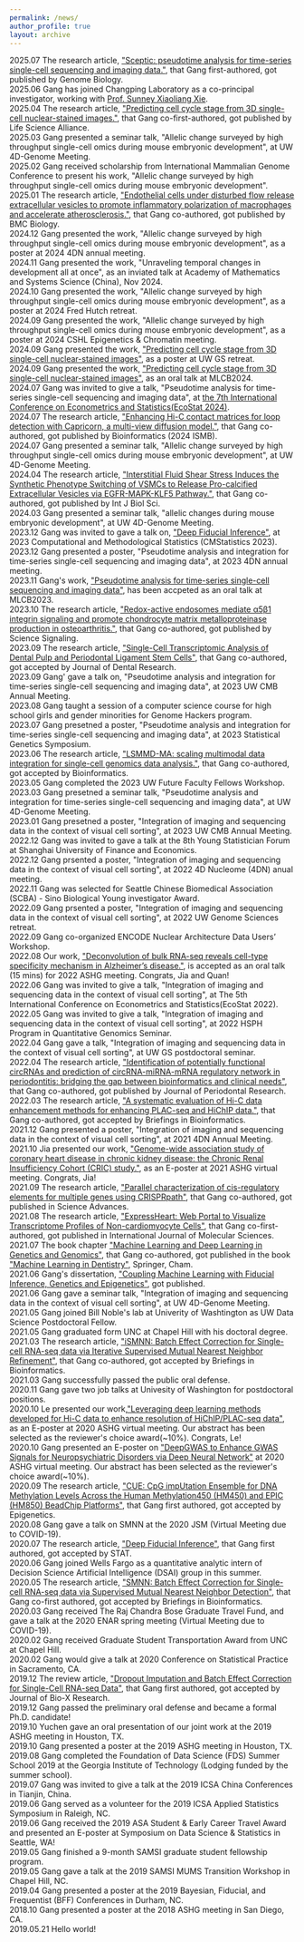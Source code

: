 ```yaml
---
permalink: /news/
author_profile: true
layout: archive
---
```

2025.07 The research article, ["Sceptic: pseudotime analysis for time-series single-cell sequencing and imaging data."](https://genomebiology.biomedcentral.com/articles/10.1186/s13059-025-03679-3), that Gang first-authored, got published by Genome Biology.
<br>2025.06 Gang has joined Changping Laboratory as a co-principal investigator, working with [Prof. Sunney Xiaoliang Xie](https://sunneyxielab.org/sunneyxie). 
<br>2025.04 The research article, ["Predicting cell cycle stage from 3D single-cell nuclear-stained images."](https://www.life-science-alliance.org/content/8/6/e202403067), that Gang co-first-authored, got published by Life Science Alliance.
<br>2025.03 Gang presented a seminar talk, "Allelic change surveyed by high throughput single-cell omics during mouse embryonic development", at UW 4D-Genome Meeting.
<br>2025.02 Gang received scholarship from International Mammalian Genome Conference to present his work, "Allelic change surveyed by high throughput single-cell omics during mouse embryonic development".
<br>2025.01 The research article, ["Endothelial cells under disturbed flow release extracellular vesicles to promote inflammatory polarization of macrophages and accelerate atherosclerosis."](https://link.springer.com/article/10.1186/s12915-025-02125-x), that Gang co-authored, got published by BMC Biology.
<br>2024.12 Gang presented the work, "Allelic change surveyed by high throughput single-cell omics during mouse embryonic development", as a poster at 2024 4DN annual meeting.
<br>2024.11 Gang presented the work, "Unraveling temporal changes in development all at once", as an inviated talk at Academy of Mathematics and Systems Science (China), Nov 2024.
<br>2024.10 Gang presented the work, "Allelic change surveyed by high throughput single-cell omics during mouse embryonic development", as a poster at 2024 Fred Hutch retreat.
<br>2024.09 Gang presented the work, "Allelic change surveyed by high throughput single-cell omics during mouse embryonic development", as a poster at 2024 CSHL Epigenetics & Chromatin meeting.
<br>2024.09 Gang presented the work, ["Predicting cell cycle stage from 3D single-cell nuclear-stained images"](https://www.biorxiv.org/content/10.1101/2024.08.30.610553v2), as a poster at UW GS retreat.
<br>2024.09 Gang presented the work, ["Predicting cell cycle stage from 3D single-cell nuclear-stained images"](https://www.biorxiv.org/content/10.1101/2024.08.30.610553v2), as an oral talk at MLCB2024.
<br>2024.07 Gang was invited to give a talk, "Pseudotime analysis for time-series single-cell sequencing and imaging data", at [the 7th International Conference on Econometrics and Statistics(EcoStat 2024)](https://www.cmstatistics.org/RegistrationsV2/EcoSta2024/viewSubmission.php?in=621&token=sp568848s25pnp4sn454659o9ron4qs8). 
<br>2024.07 The research article, ["Enhancing Hi-C contact matrices for loop detection with Capricorn, a multi-view diffusion model."](https://academic.oup.com/bioinformatics/article/40/Supplement_1/i471/7700867), that Gang co-authored, got published by Bioinformatics (2024 ISMB).
<br>2024.07 Gang presented a seminar talk, "Allelic change surveyed by high throughput single-cell omics during mouse embryonic development", at UW 4D-Genome Meeting.
<br>2024.04 The research article, ["Interstitial Fluid Shear Stress Induces the Synthetic Phenotype Switching of VSMCs to Release Pro-calcified Extracellular Vesicles via EGFR-MAPK-KLF5 Pathway."](https://www.biorxiv.org/content/10.1101/2023.10.25.564065v2), that Gang co-authored, got published by Int J Biol Sci.
<br>2024.03 Gang presented a seminar talk, "allelic changes during mouse embryonic development", at UW 4D-Genome Meeting.
<br>2023.12 Gang was invited to gave a talk on, ["Deep Fiducial Inference"](http://www.cmstatistics.org/RegistrationsV2/CMStatistics2023/viewSubmission.php?in=1000&token=6p6q10n43prp32p39rs490ornon0o127), at 2023 Computational and Methodological Statistics (CMStatistics 2023).
<br>2023.12 Gang presented a poster, "Pseudotime analysis and integration for time-series single-cell sequencing and imaging data", at 2023 4DN annual meeting.
<br>2023.11 Gang's work, ["Pseudotime analysis for time-series single-cell sequencing and imaging data"](https://www.biorxiv.org/content/10.1101/2023.11.03.565575v1.article-info), has been accpeted as an oral talk at MLCB2023.
<br>2023.10 The research article, ["Redox-active endosomes mediate α5β1 integrin signaling and promote chondrocyte matrix metalloproteinase production in osteoarthritis."](https://www.science.org/doi/10.1126/scisignal.adf8299), that Gang co-authored, got published by Science Signaling.
<br>2023.09 The research article, ["Single-Cell Transcriptomic Analysis of Dental Pulp and Periodontal Ligament Stem Cells"](https://journals.sagepub.com/doi/10.1177/00220345231205283), that Gang co-authored, got accepted by Journal of Dental Research.
<br>2023.09 Gang' gave a talk on, "Pseudotime analysis and integration for time-series single-cell sequencing and imaging data", at 2023 UW CMB Annual Meeting.
<br>2023.08 Gang taught a session of a computer science course for high school girls and gender minorities for Genome Hackers program.
<br>2023.07 Gang presetned a poster, "Pseudotime analysis and integration for time-series single-cell sequencing and imaging data", at 2023 Statistical Genetics Symposium.
<br>2023.06 The research article, ["LSMMD-MA: scaling multimodal data integration for single-cell genomics data analysis."](https://doi.org/10.1093/bioinformatics/btad420), that Gang co-authored, got accepted by Bioinformatics.
<br>2023.05 Gang completed the 2023 UW Future Faculty Fellows Workshop.
<br>2023.03 Gang presetned a seminar talk, "Pseudotime analysis and integration for time-series single-cell sequencing and imaging data", at UW 4D-Genome Meeting.
<br>2023.01 Gang presetned a poster, "Integration of imaging and sequencing data in the context of visual cell sorting", at 2023 UW CMB Annual Meeting.
<br>2022.12 Gang was invited to gave a talk at the 8th Young Statistician Forum at Shanghai University of Finance and Economics. 
<br>2022.12 Gang prsented a poster, "Integration of imaging and sequencing data in the context of visual cell sorting", at 2022 4D Nucleome (4DN) anual meeting.
<br>2022.11 Gang was selected for Seattle Chinese Biomedical Association (SCBA) - Sino Biological Young investigator Award.
<br>2022.09 Gang prsented a poster, "Integration of imaging and sequencing data in the context of visual cell sorting", at 2022 UW Genome Sciences retreat. 
<br>2022.09 Gang co-organized ENCODE Nuclear Architecture Data Users’ Workshop.
<br>2022.08 Our work, ["Deconvolution of bulk RNA-seq reveals cell-type specificity mechanism in Alzheimer’s disease."](https://eppro01.ativ.me/appinfo.php?page=IntHtml&project=ASHG22&id=744&server=eppro01.ativ.me), is accepted as an oral talk (15 mins) for 2022 ASHG meeting. Congrats, Jia and Quan!
<br>2022.06 Gang was invited to give a talk, "Integration of imaging and sequencing data in the context of visual cell sorting", at The 5th International Conference on Econometrics and Statistics(EcoStat 2022). 
<br>2022.05 Gang was invited to give a talk, "Integration of imaging and sequencing data in the context of visual cell sorting", at 2022 HSPH Program in Quantitative Genomics Seminar. 
<br>2022.04 Gang gave a talk, "Integration of imaging and sequencing data in the context of visual cell sorting", at UW GS postdoctoral seminar. 
<br>2022.04 The research article, ["Identification of potentially functional circRNAs and prediction of circRNA-miRNA-mRNA regulatory network in periodontitis: bridging the gap between bioinformatics and clinical needs"](https://onlinelibrary.wiley.com/doi/10.1111/jre.12989), that Gang co-authored, got published by Journal of Periodontal Research.
<br>2022.03 The research article, ["A systematic evaluation of Hi-C data enhancement methods for enhancing PLAC-seq and HiChIP data."](https://doi.org/10.1093/bib/bbac145), that Gang co-authored, got accepted by Briefings in Bioinformatics.
<br>2021.12 Gang presented a poster, "Integration of imaging and sequencing data in the context of visual cell sorting", at 2021 4DN Annual Meeting. 
<br>2021.10 Jia presented our work, ["Genome-wide association study of coronary heart disease in chronic kidney disease: the Chronic Renal Insufficiency Cohort (CRIC) study."](https://eventpilotadmin.com/web/page.php?page=Session&project=ASHG21&id=P2191), as an E-poster at 2021 ASHG virtual meeting. Congrats, Jia!
<br>2021.09 The research article, ["Parallel characterization of cis-regulatory elements for multiple genes using CRISPRpath"](https://www.science.org/doi/10.1126/sciadv.abi4360), that Gang co-authored, got published in Science Advances.
<br>2021.08 The research article, ["ExpressHeart: Web Portal to Visualize Transcriptome Profiles of Non-cardiomyocyte Cells"](https://www.mdpi.com/1422-0067/22/16/8943), that Gang co-first-authored, got published in International Journal of Molecular Sciences.
<br> 2021.07 The book chapter ["Machine Learning and Deep Learning in Genetics and Genomics"](https://link.springer.com/chapter/10.1007/978-3-030-71881-7_13), that Gang co-authored, got published in the book ["Machine Learning in Dentistry"](https://link.springer.com/book/10.1007/978-3-030-71881-7), Springer, Cham. 
<br> 2021.06 Gang's dissertation, ["Coupling Machine Learning with Fiducial Inference, Genetics and Epigenetics"](https://www.proquest.com/docview/2546056928/abstract/12FD502C3E444B0FPQ), got published.
<br> 2021.06 Gang gave a seminar talk, "Integration of imaging and sequencing data in the context of visual cell sorting", at UW 4D-Genome Meeting. 
<br> 2021.05 Gang joined Bill Noble's lab at Univerity of Washtington as UW Data Science Postdoctoral Fellow.
<br> 2021.05 Gang graduated form UNC at Chapel Hill with his doctoral degree.
<br> 2021.03 The research article, ["iSMNN: Batch Effect Correction for Single-cell RNA-seq data via Iterative Supervised Mutual Nearest Neighbor Refinement"](https://pubmed.ncbi.nlm.nih.gov/33839756/), that Gang co-authored, got accepted by Briefings in Bioinformatics.
<br> 2021.03 Gang successfully passed the public oral defense.
<br> 2020.11 Gang gave two job talks at Univesity of Washington for postdoctoral positions.
<br> 2020.10 Le presented our work,["Leveraging deep learning methods developed for Hi-C data to enhance resolution of HiChIP/PLAC-seq data"](https://www.abstractsonline.com/pp8/\#!/9070/presentation/1822), as an E-poster at 2020 ASHG virtual meeting. Our abstract has been selected as the reviewer's choice award(~10%). Congrats, Le!
<br> 2020.10 Gang presented an E-poster on ["DeepGWAS to Enhance GWAS Signals for Neuropsychiatric Disorders via Deep Neural Network"](https://www.abstractsonline.com/pp8/\#!/9070/presentation/3193) at 2020 ASHG virtual meeting. Our abstract has been selected as the reviewer's choice award(~10%).
<br> 2020.09 The research article, ["CUE: CpG impUtation Ensemble for DNA Methylation Levels Across the Human Methylation450 (HM450) and EPIC (HM850) BeadChip Platforms"](https://doi.org/10.1080/15592294.2020.1827716), that Gang first authored, got accepted by Epigenetics.
<br> 2020.08 Gang gave a talk on SMNN at the 2020 JSM (Virtual Meeting due to COVID-19).
<br> 2020.07 The research article, ["Deep Fiducial Inference"](https://doi.org/10.1002/sta4.308), that Gang first authored, got accepted by STAT.
<br> 2020.06 Gang joined Wells Fargo as a quantitative analytic intern of Decision Science Artificial Intelligence (DSAI) group in this summer.
<br> 2020.05 The research article, ["SMNN: Batch Effect Correction for Single-cell RNA-seq data via Supervised Mutual Nearest Neighbor Detection"](https://doi.org/10.1101/672261), that Gang co-first authored, got accepted by Briefings in Bioinformatics.
<br> 2020.03 Gang received The Raj Chandra Bose Graduate Travel Fund, and gave a talk at the 2020 ENAR spring meeting (Virtual Meeting due to COVID-19).
<br> 2020.02 Gang received Graduate Student Transportation Award from UNC at Chapel Hill.
<br> 2020.02 Gang would give a talk at 2020 Conference on Statistical Practice in Sacramento, CA.
<br> 2019.12 The review article, ["Dropout Imputation and Batch Effect Correction for Single-Cell RNA-seq Data"](https://journals.lww.com/jbioxresearch/Fulltext/2019/12000/Dropout_imputation_and_batch_effect_correction_for.4.aspx), that Gang first authored, got accepted by Journal of Bio-X Research. 
<br> 2019.12 Gang passed the preliminary oral defense and became a formal Ph.D. candidate!
<br> 2019.10 Yuchen gave an oral presentation of our joint work at the 2019 ASHG meeting in Houston, TX. 
<br> 2019.10 Gang presented a poster at the 2019 ASHG meeting in Houston, TX.
<br> 2019.08 Gang completed the Foundation of Data Science (FDS) Summer School 2019 at the Georgia Institute of Technology (Lodging funded by the summer school). 
<br> 2019.07 Gang was invited to give a talk at the 2019 ICSA China Conferences in Tianjin, China.
<br> 2019.06 Gang served as a volunteer for the 2019 ICSA Applied Statistics Symposium in Raleigh, NC. 
<br> 2019.06 Gang received the 2019 ASA Student & Early Career Travel Award and presented an E-poster at Symposium on Data Science & Statistics in Seattle, WA!
<br> 2019.05 Gang finished a 9-month SAMSI graduate student fellowship program.
<br> 2019.05 Gang gave a talk at the 2019 SAMSI MUMS Transition Workshop in Chapel Hill, NC.
<br> 2019.04 Gang presented a poster at the 2019 Bayesian, Fiducial, and Frequentist (BFF) Conferences in Durham, NC.
<br> 2018.10 Gang presented a poster at the 2018 ASHG meeting in San Diego, CA.
<br> 2019.05.21 Hello world! 